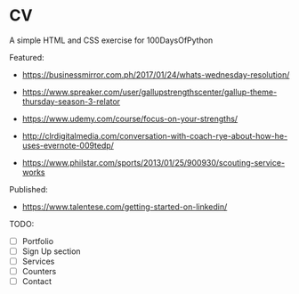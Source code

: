 # CV

A simple HTML and CSS exercise for 100DaysOfPython

Featured:

- https://businessmirror.com.ph/2017/01/24/whats-wednesday-resolution/
- https://www.spreaker.com/user/gallupstrengthscenter/gallup-theme-thursday-season-3-relator
- https://www.udemy.com/course/focus-on-your-strengths/

- http://clrdigitalmedia.com/conversation-with-coach-rye-about-how-he-uses-evernote-009tedp/
- https://www.philstar.com/sports/2013/01/25/900930/scouting-service-works


Published:
- https://www.talentese.com/getting-started-on-linkedin/

TODO:
- [ ] Portfolio
- [ ] Sign Up section
- [ ] Services
- [ ] Counters
- [ ] Contact